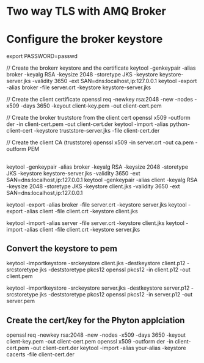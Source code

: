 # Two way TLS with AMQ Broker

# Configure the broker keystore

export PASSWORD=passwd

// Create the brokerr keystore and the certificate 
keytool -genkeypair -alias broker -keyalg RSA -keysize 2048 -storetype JKS -keystore keystore-server.jks -validity 3650 -ext SAN=dns:localhost,ip:127.0.0.1
keytool -export -alias broker -file server.crt -keystore keystore-server.jks

// Create the client certificate
openssl req -newkey rsa:2048 -new -nodes -x509 -days 3650 -keyout client-key.pem -out client-cert.pem

// Create the broker truststore from the client cert
openssl x509 -outform der -in client-cert.pem -out client-cert.der
keytool -import -alias python-client-cert -keystore truststore-server.jks -file client-cert.der

// Create the client CA (truststore)
openssl x509 -in server.crt -out ca.pem -outform PEM


## 

keytool -genkeypair -alias broker -keyalg RSA -keysize 2048 -storetype JKS -keystore keystore-server.jks -validity 3650 -ext SAN=dns:localhost,ip:127.0.0.1
keytool -genkeypair -alias client -keyalg RSA -keysize 2048 -storetype JKS -keystore client.jks -validity 3650 -ext SAN=dns:localhost,ip:127.0.0.1

keytool -export -alias broker -file server.crt -keystore server.jks
keytool -export -alias client -file client.crt -keystore client.jks

keytool -import -alias server -file server.crt -keystore client.jks
keytool -import -alias client -file client.crt -keystore server.jks

## Convert the keystore to pem

keytool -importkeystore -srckeystore client.jks -destkeystore client.p12 -srcstoretype jks -deststoretype pkcs12
openssl pkcs12 -in client.p12 -out client.pem

keytool -importkeystore -srckeystore server.jks -destkeystore server.p12 -srcstoretype jks -deststoretype pkcs12
openssl pkcs12 -in server.p12 -out server.pem

## Create the cert/key for the Phyton applciation

openssl req -newkey rsa:2048 -new -nodes -x509 -days 3650 -keyout client-key.pem -out client-cert.pem
openssl x509 -outform der -in client-cert.pem -out client-cert.der
keytool -import -alias your-alias -keystore cacerts -file client-cert.der


